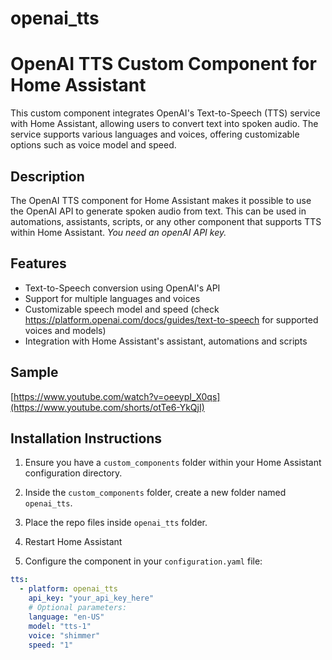 # openai_tts
# OpenAI TTS Custom Component for Home Assistant

This custom component integrates OpenAI's Text-to-Speech (TTS) service with Home Assistant, allowing users to convert text into spoken audio. The service supports various languages and voices, offering customizable options such as voice model and speed.

## Description

The OpenAI TTS component for Home Assistant makes it possible to use the OpenAI API to generate spoken audio from text. This can be used in automations, assistants, scripts, or any other component that supports TTS within Home Assistant. *You need an openAI API key.*

## Features

- Text-to-Speech conversion using OpenAI's API
- Support for multiple languages and voices
- Customizable speech model and speed (check https://platform.openai.com/docs/guides/text-to-speech for supported voices and models)
- Integration with Home Assistant's assistant, automations and scripts

## Sample

  [https://www.youtube.com/watch?v=oeeypI_X0qs](https://www.youtube.com/shorts/otTe6-YkQjI)

## Installation Instructions

1. Ensure you have a `custom_components` folder within your Home Assistant configuration directory.

2. Inside the `custom_components` folder, create a new folder named `openai_tts`.

3. Place the repo files inside `openai_tts` folder.

4. Restart Home Assistant

5. Configure the component in your `configuration.yaml` file:

```yaml
tts:
  - platform: openai_tts
    api_key: "your_api_key_here"
    # Optional parameters:
    language: "en-US"
    model: "tts-1"
    voice: "shimmer"
    speed: "1"
